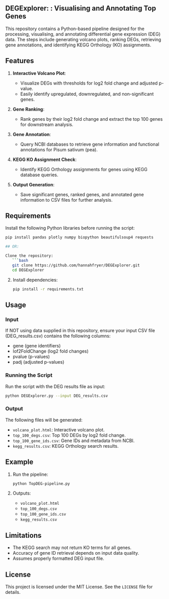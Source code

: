 ## DEGExplorer: : Visualising and Annotating Top Genes

This repository contains a Python-based pipeline designed for the processing, visualising, and annotating differential gene expression (DEG) data. The steps include generating volcano plots, ranking DEGs, retrieving
gene annotations, and identifying KEGG Orthology (KO) assignments. 

## Features

1. **Interactive Volcano Plot**:
   - Visualize DEGs with thresholds for log2 fold change and adjusted p-value.
   - Easily identify upregulated, downregulated, and non-significant genes.

2. **Gene Ranking**:
   - Rank genes by their log2 fold change and extract the top 100 genes for downstream analysis.

3. **Gene Annotation**:
   - Query NCBI databases to retrieve gene information and functional annotations for Pisum sativum (pea).

4. **KEGG KO Assignment Check**:
   - Identify KEGG Orthology assignments for genes using KEGG database queries.

5. **Output Generation**:
   - Save significant genes, ranked genes, and annotated gene information to CSV files for further analysis.
  
## Requirements
Install the following Python libraries before running the script: 
```bash
pip install pandas plotly numpy biopython beautifulsoup4 requests

## OR:

Clone the repository:
   ```bash
   git clone https://github.com/hannahfryer/DEGExplorer.git
   cd DEGExplorer
   ```

2. Install dependencies:
   ```bash
   pip install -r requirements.txt
   ```

## Usage

### Input
If NOT using data supplied in this repository, ensure your input CSV file (DEG_results.csv) contains the following columns:
- gene (gene identifiers)
- lof2FoldChange (log2 fold changes)
- pvalue (p-values)
- padj (adjusted p-values)

### Running the Script
Run the script with the DEG results file as input:
```bash
python DEGExplorer.py --input DEG_results.csv
```

### Output
The following files will be generated:
- `volcano_plot.html`: Interactive volcano plot.
- `top_100_degs.csv`: Top 100 DEGs by log2 fold change.
- `top_100_gene_ids.csv`: Gene IDs and metadata from NCBI.
- `kegg_results.csv`: KEGG Orthology search results.

## Example

1. Run the pipeline:
   ```bash
   python TopDEG-pipeline.py 
   ```

2. Outputs:
   - `volcano_plot.html`
   - `top_100_degs.csv`
   - `top_100_gene_ids.csv`
   - `kegg_results.csv`



## Limitations
- The KEGG search may not return KO terms for all genes.
- Accuracy of gene ID retrieval depends on input data quality.
- Assumes properly formatted DEG input file.

## License
This project is licensed under the MIT License. See the `LICENSE` file for details.
